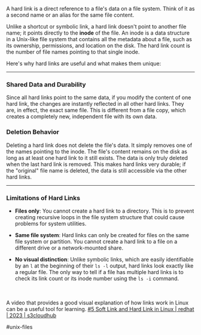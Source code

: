 A hard link is a direct reference to a file's data on a file system. Think of it as a second name or an alias for the same file content.

Unlike a shortcut or symbolic link, a hard link doesn't point to another file name; it points directly to the **inode** of the file. An inode is a data structure in a Unix-like file system that contains all the metadata about a file, such as its ownership, permissions, and location on the disk. The hard link count is the number of file names pointing to that single inode.

Here's why hard links are useful and what makes them unique:

* * *

### Shared Data and Durability

Since all hard links point to the same data, if you modify the content of one hard link, the changes are instantly reflected in all other hard links. They are, in effect, the exact same file. This is different from a file copy, which creates a completely new, independent file with its own data.

### Deletion Behavior

Deleting a hard link does not delete the file's data. It simply removes one of the names pointing to the inode. The file's content remains on the disk as long as at least one hard link to it still exists. The data is only truly deleted when the last hard link is removed. This makes hard links very durable; if the "original" file name is deleted, the data is still accessible via the other hard links.

* * *

### Limitations of Hard Links

*   **Files only**: You cannot create a hard link to a directory. This is to prevent creating recursive loops in the file system structure that could cause problems for system utilities.
    
*   **Same file system**: Hard links can only be created for files on the same file system or partition. You cannot create a hard link to a file on a different drive or a network-mounted share.
    
*   **No visual distinction**: Unlike symbolic links, which are easily identifiable by an `l` at the beginning of their `ls -l` output, hard links look exactly like a regular file. The only way to tell if a file has multiple hard links is to check its link count or its inode number using the `ls -i` command.
    

<br><br>
A video that provides a good visual explanation of how links work in Linux can be a useful tool for learning. [#5 Soft Link and Hard Link in Linux | redhat | 2023 | s3cloudhub](https://www.youtube.com/watch?v=5aVh4z93uCs)


#unix-files